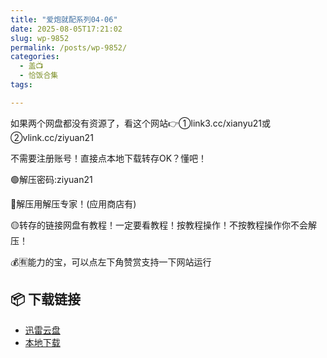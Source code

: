 ```yaml
---
title: "爱炮就配系列04-06"
date: 2025-08-05T17:21:02
slug: wp-9852
permalink: /posts/wp-9852/
categories:
  - 盖📺
  - 恰饭合集
tags:

---
```


如果两个网盘都没有资源了，看这个网站👉①link3.cc/xianyu21或②vlink.cc/ziyuan21

不需要注册账号！直接点本地下载转存OK？懂吧！

🟢解压密码:ziyuan21

🔵解压用解压专家！(应用商店有)

🟡转存的链接网盘有教程！一定要看教程！按教程操作！不按教程操作你不会解压！

💰🈶能力的宝，可以点左下角赞赏支持一下网站运行

## 📦 下载链接
- [迅雷云盘](https://blziyuan21.com/pay-download/9852?key=9ed0e86aa1&down_id=0)
- [本地下载](https://blziyuan21.com/pay-download/9852?key=9ed0e86aa1&down_id=1)

